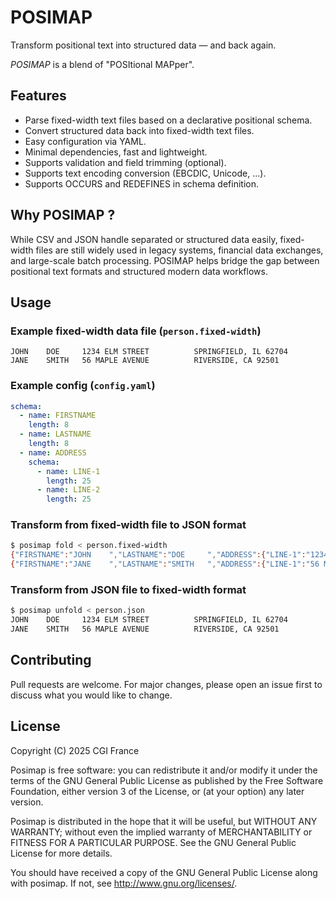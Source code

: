 # POSIMAP

Transform positional text into structured data — and back again.

*POSIMAP* is a blend of "POSItional MAPper".

## Features

- Parse fixed-width text files based on a declarative positional schema.
- Convert structured data back into fixed-width text files.
- Easy configuration via YAML.
- Minimal dependencies, fast and lightweight.
- Supports validation and field trimming (optional).
- Supports text encoding conversion (EBCDIC, Unicode, ...).
- Supports OCCURS and REDEFINES in schema definition.

## Why POSIMAP ?

While CSV and JSON handle separated or structured data easily, fixed-width files are still widely used in legacy systems, financial data exchanges, and large-scale batch processing. POSIMAP helps bridge the gap between positional text formats and structured modern data workflows.

## Usage

### Example fixed-width data file (`person.fixed-width`)

```text
JOHN    DOE     1234 ELM STREET          SPRINGFIELD, IL 62704
JANE    SMITH   56 MAPLE AVENUE          RIVERSIDE, CA 92501
```

### Example config (`config.yaml`)

```yaml
schema:
  - name: FIRSTNAME
    length: 8
  - name: LASTNAME
    length: 8
  - name: ADDRESS
    schema:
      - name: LINE-1
        length: 25
      - name: LINE-2
        length: 25
```

### Transform from fixed-width file to JSON format

```bash
$ posimap fold < person.fixed-width
{"FIRSTNAME":"JOHN    ","LASTNAME":"DOE     ","ADDRESS":{"LINE-1":"1234 ELM STREET          ","LINE-2":"SPRINGFIELD, IL 62704"}}
{"FIRSTNAME":"JANE    ","LASTNAME":"SMITH   ","ADDRESS":{"LINE-1":"56 MAPLE AVENUE          ","LINE-2":"RIVERSIDE, CA 92501"}}
```

### Transform from JSON file to fixed-width format

```bash
$ posimap unfold < person.json
JOHN    DOE     1234 ELM STREET          SPRINGFIELD, IL 62704
JANE    SMITH   56 MAPLE AVENUE          RIVERSIDE, CA 92501
```

## Contributing

Pull requests are welcome. For major changes, please open an issue first to discuss what you would like to change.

## License

Copyright (C) 2025 CGI France

Posimap is free software: you can redistribute it and/or modify it under the terms of the GNU General Public License as published by the Free Software Foundation, either version 3 of the License, or (at your option) any later version.

Posimap is distributed in the hope that it will be useful, but WITHOUT ANY WARRANTY; without even the implied warranty of MERCHANTABILITY or FITNESS FOR A PARTICULAR PURPOSE. See the GNU General Public License for more details.

You should have received a copy of the GNU General Public License along with posimap. If not, see http://www.gnu.org/licenses/.

